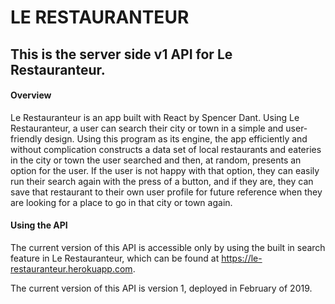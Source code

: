 # **LE RESTAURANTEUR**

## This is the server side v1 API for Le Restauranteur.

#### Overview

Le Restauranteur is an app built with React by Spencer Dant. Using Le Restauranteur, a user can search their city or town in a simple and user-friendly design. Using this program as its engine, the app efficiently and without complication constructs a data set of local restaurants and eateries in the city or town the user searched and then, at random, presents an option for the user. If the user is not happy with that option, they can easily run their search again with the press of a button, and if they are, they can save that restaurant to their own user profile for future reference when they are looking for a place to go in that city or town again.

#### Using the API

The current version of this API is accessible only by using the built in search feature in Le Restauranteur, which can be found at https://le-restauranteur.herokuapp.com. 

The current version of this API is version 1, deployed in February of 2019. 

